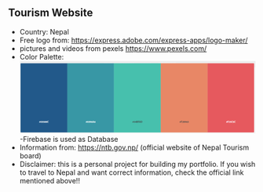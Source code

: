## Tourism Website
- Country: Nepal
- Free logo from: https://express.adobe.com/express-apps/logo-maker/
- pictures and videos from pexels https://www.pexels.com/
- Color Palette: ![color palette](./tourism/src/Components/Pictures/colorPalette.png)
-Firebase is used as Database
- Information from: https://ntb.gov.np/
(official website of Nepal Tourism board)
- Disclaimer: this is a personal project for building my portfolio. If you wish to travel to Nepal and want correct information, check the official link mentioned above!!